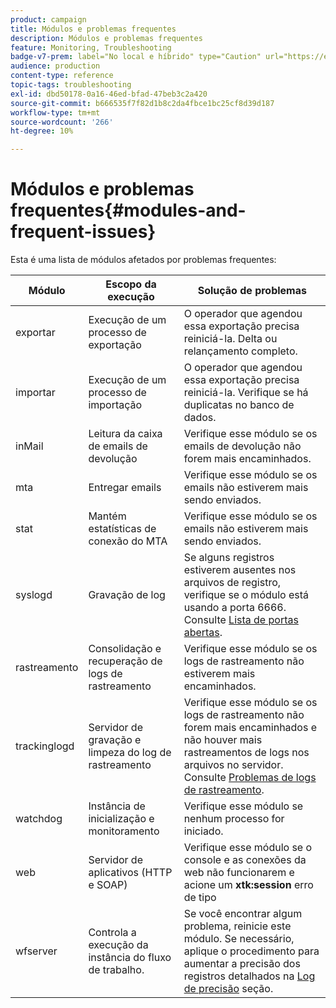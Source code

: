 ```yaml
---
product: campaign
title: Módulos e problemas frequentes
description: Módulos e problemas frequentes
feature: Monitoring, Troubleshooting
badge-v7-prem: label="No local e híbrido" type="Caution" url="https://experienceleague.adobe.com/docs/campaign-classic/using/installing-campaign-classic/architecture-and-hosting-models/hosting-models-lp/hosting-models.html?lang=pt-BR" tooltip="Aplica-se somente a implantações locais e híbridas"
audience: production
content-type: reference
topic-tags: troubleshooting
exl-id: dbd50178-0a16-46ed-bfad-47beb3c2a420
source-git-commit: b666535f7f82d1b8c2da4fbce1bc25cf8d39d187
workflow-type: tm+mt
source-wordcount: '266'
ht-degree: 10%

---
```


# Módulos e problemas frequentes{#modules-and-frequent-issues}



Esta é uma lista de módulos afetados por problemas frequentes:

<table> 
 <thead> 
  <tr> 
   <th> Módulo </th> 
   <th> Escopo da execução </th> 
   <th> Solução de problemas </th> 
  </tr> 
 </thead> 
 <tbody> 
  <tr> 
   <td> exportar </td> 
   <td> Execução de um processo de exportação<br /> </td> 
   <td> O operador que agendou essa exportação precisa reiniciá-la. Delta ou relançamento completo.<br /> </td> 
  </tr> 
  <tr> 
   <td> importar </td> 
   <td> Execução de um processo de importação<br /> </td> 
   <td> O operador que agendou essa exportação precisa reiniciá-la. Verifique se há duplicatas no banco de dados.<br /> </td> 
  </tr> 
  <tr> 
   <td> inMail </td> 
   <td> Leitura da caixa de emails de devolução<br /> </td> 
   <td> Verifique esse módulo se os emails de devolução não forem mais encaminhados.<br /> </td> 
  </tr> 
  <tr> 
   <td> mta </td> 
   <td> Entregar emails<br /> </td> 
   <td> Verifique esse módulo se os emails não estiverem mais sendo enviados.<br /> </td> 
  </tr> 
  <tr> 
   <td> stat </td> 
   <td> Mantém estatísticas de conexão do MTA<br /> </td> 
   <td> Verifique esse módulo se os emails não estiverem mais sendo enviados.<br /> </td> 
  </tr> 
  <tr> 
   <td> syslogd </td> 
   <td> Gravação de log<br /> </td> 
   <td> Se alguns registros estiverem ausentes nos arquivos de registro, verifique se o módulo está usando a porta 6666. Consulte <a href="../../production/using/general-architecture.md#list-of-open-ports" target="_blank">Lista de portas abertas</a>.<br /> </td> 
  </tr> 
  <tr> 
   <td> rastreamento </td> 
   <td> Consolidação e recuperação de logs de rastreamento<br /> </td> 
   <td> Verifique esse módulo se os logs de rastreamento não estiverem mais encaminhados.<br /> </td> 
  </tr> 
  <tr> 
   <td> trackinglogd </td> 
   <td> Servidor de gravação e limpeza do log de rastreamento<br /> </td> 
   <td> Verifique esse módulo se os logs de rastreamento não forem mais encaminhados e não houver mais rastreamentos de logs nos arquivos no servidor. Consulte <a href="../../production/using/tracking-logs-issues.md" target="_blank">Problemas de logs de rastreamento</a>.<br /> </td> 
  </tr> 
  <tr> 
   <td> watchdog </td> 
   <td> Instância de inicialização e monitoramento<br /> </td> 
   <td> Verifique esse módulo se nenhum processo for iniciado.<br /> </td> 
  </tr> 
  <tr> 
   <td> web </td> 
   <td> Servidor de aplicativos (HTTP e SOAP)<br /> </td> 
   <td> Verifique esse módulo se o console e as conexões da web não funcionarem e acione um <strong>xtk:session</strong> erro de tipo<br /> </td> 
  </tr> 
  <tr> 
   <td> wfserver </td> 
   <td> Controla a execução da instância do fluxo de trabalho.<br /> </td> 
   <td> Se você encontrar algum problema, reinicie este módulo. Se necessário, aplique o procedimento para aumentar a precisão dos registros detalhados na <a href="../../production/using/log-precision.md" target="_blank">Log de precisão</a> seção.<br /> </td> 
  </tr> 
 </tbody> 
</table>
